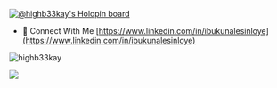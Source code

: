 [![@highb33kay's Holopin board](https://holopin.me/highb33kay)](https://holopin.io/@highb33kay)

- 📄 Connect With Me [https://www.linkedin.com/in/ibukunalesinloye](https://www.linkedin.com/in/ibukunalesinloye)

<p><img align="center" src="https://github-readme-streak-stats.herokuapp.com/?user=highb33kay&" alt="highb33kay" /></p>

<a href="https://wakatime.com"><img src="https://wakatime.com/share/@highb33kay/313fb59d-f6c0-45b1-ad97-71062848b044.png" /></a>
